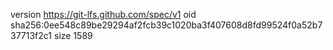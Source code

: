 version https://git-lfs.github.com/spec/v1
oid sha256:0ee548c89be29294af2fcb39c1020ba3f407608d8fd99524f0a52b737713f2c1
size 1589
